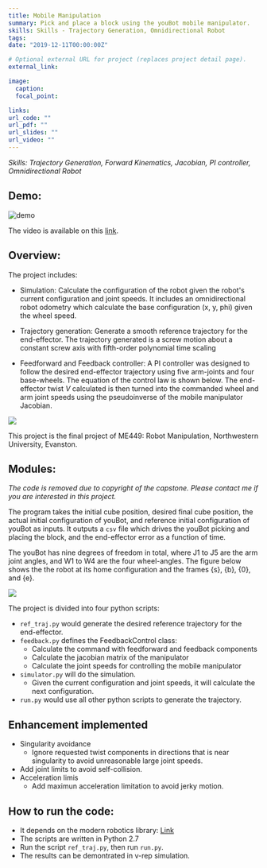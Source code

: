 ```yaml
---
title: Mobile Manipulation
summary: Pick and place a block using the youBot mobile manipulator.
skills: Skills - Trajectory Generation, Omnidirectional Robot
tags:
date: "2019-12-11T00:00:00Z"

# Optional external URL for project (replaces project detail page).
external_link:

image:
  caption:
  focal_point:

links:
url_code: ""
url_pdf: ""
url_slides: ""
url_video: ""
---
```


*Skills: Trajectory Generation, Forward Kinematics, Jacobian, PI controller, Omnidirectional Robot*

## Demo:

![demo](https://github.com/shangzhouye/portfolio-website/blob/master/content/project/mobile_manipulation_capstone/demo.gif?raw=true)

The video is available on this [link](https://youtu.be/_jVVm3mORgU).

## Overview:

The project includes:

- Simulation: Calculate the configuration of the robot given the robot's current configuration and joint speeds. It includes an omnidirectional robot odometry which calculate the base configuration (x, y, phi) given the wheel speed.

- Trajectory generation: Generate a smooth reference trajectory for the end-effector. The trajectory generated is a screw motion about a constant screw axis with fifth-order polynomial time scaling

- Feedforward and Feedback controller: A PI controller was designed to follow the desired end-effector trajectory using five arm-joints and four base-wheels. The equation of the control law is shown below. The end-effector twist $V$ calculated is then turned into the commanded wheel and arm joint speeds using the pseudoinverse of the mobile manipulator Jacobian.

![](https://github.com/shangzhouye/portfolio-website/blob/master/content/project/mobile_manipulation_capstone/equ.png?raw=true)

This project is the final project of ME449: Robot Manipulation, Northwestern University, Evanston.

## Modules:

*The code is removed due to copyright of the capstone. Please contact me if you are interested in this project.*

The program takes the initial cube position, desired final cube position, the actual initial configuration of youBot, and reference initial configuration of youBot as inputs. It outputs a `csv` file which drives the youBot picking and placing the block, and the end-effector error as a function of time.

The youBot has nine degrees of freedom in total, where J1 to J5 are the arm joint angles, and W1 to W4 are the four wheel-angles. The figure below shows the the robot at its home configuration and the frames {s}, {b}, {0}, and {e}.

![](https://github.com/shangzhouye/portfolio-website/blob/master/content/project/mobile_manipulation_capstone/Yb-book.png?raw=true)

The project is divided into four python scripts:

- `ref_traj.py` would generate the desired reference trajectory for the end-effector.
- `feedback.py` defines the FeedbackControl class:
  - Calculate the command with feedforward and feedback components
  - Calculate the jacobian matrix of the manipulator
  - Calculate the joint speeds for controlling the mobile manipulator
- `simulator.py` will do the simulation. 
  - Given the current configuration and joint speeds, it will calculate the next configuration.
- `run.py` would use all other python scripts to generate the trajectory.

## Enhancement implemented

- Singularity avoidance
    - Ignore requested twist components in directions that is near singularity to avoid unreasonable large joint speeds.
- Add joint limits to avoid self-collision.
- Acceleration limis
    - Add maximun acceleration limitation to avoid jerky motion.

## How to run the code:

- It depends on the modern robotics library: [Link](https://github.com/NxRLab/ModernRobotics)
- The scripts are written in Python 2.7
- Run the script `ref_traj.py`, then run `run.py`.
- The results can be demontrated in v-rep simulation.